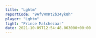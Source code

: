 ```yaml
---
title: "Lghtm"
reportCode: "9AfVWmKt2b34yk8h"
player: "Lghtm"
fight: "Prince Malchezaar"
date: 2021-10-09T12:54:48.063000+00:00
---
```

